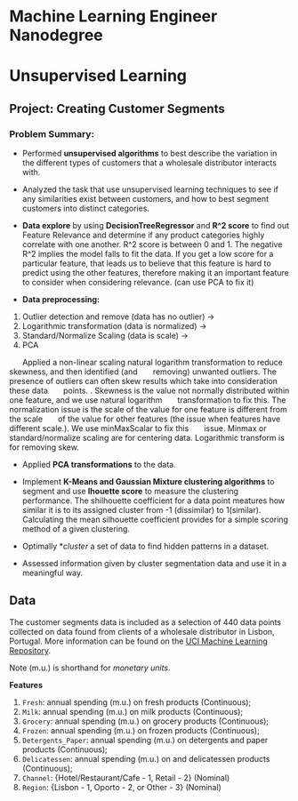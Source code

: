 # Machine Learning Engineer Nanodegree
# Unsupervised Learning
## Project: Creating Customer Segments

### Problem Summary:
- Performed **unsupervised algorithms** to best describe the variation in the different types of customers that a wholesale distributor interacts with.

- Analyzed the task that use unsupervised learning techniques to see if any similarities exist between customers, and how to best segment customers into distinct categories.

- **Data explore** by using **DecisionTreeRegressor** and **R^2 score** to find out Feature Relevance and determine if any product categories highly correlate with one another. R^2 score is between 0 and 1. The negative R^2 implies the model falls to fit the data. If you get a low score for a particular feature, that leads us to believe that this feature is hard to predict using the other features, therefore making it an important feature to consider when considering relevance. (can use PCA to fix it)

- **Data preprocessing:**<br/> 
1. Outlier detection and remove (data has no outlier) -> <br/>
2. Logarithmic transformation (data is normalized) -> <br/>
3. Standard/Normalize Scaling (data is scale) -> <br/>
4. PCA <br/>

&nbsp; &nbsp; &nbsp; Applied a non-linear scaling natural logarithm transformation to reduce skewness, and then identified (and &nbsp; &nbsp; &nbsp; removing) unwanted outliers. The presence of outliers can often skew results which take into consideration these data &nbsp; &nbsp; &nbsp; points. . Skewness is the value not normally distributed within one feature, and we use natural logarithm &nbsp; &nbsp; &nbsp; transformation to fix this. The normalization issue is the scale of the value for one feature is different from the scale &nbsp; &nbsp; &nbsp; of the value for other features (the issue when features have different scale.).  We use minMaxScalar to fix this &nbsp; &nbsp; &nbsp; issue. Minmax or standard/normalize scaling are for centering data. Logarithmic transform is for removing skew. 

- Applied **PCA transformations** to the data.

- Implement **K-Means and Gaussian Mixture clustering algorithms** to segment and use **lhouette score** to measure the clustering performance. The shilhouette coefficient for a data point meatures how similar it is to its assigned cluster from -1 (dissimilar) to 1(similar). Calculating the mean silhouette coefficient provides for a simple scoring method of a given clustering.

- Optimally **cluster* a set of data to find hidden patterns in a dataset.

- Assessed information given by cluster segmentation data and use it in a meaningful way.

## Data

The customer segments data is included as a selection of 440 data points collected on data found from clients of a wholesale distributor in Lisbon, Portugal. More information can be found on the [UCI Machine Learning Repository](https://archive.ics.uci.edu/ml/datasets/Wholesale+customers).

Note (m.u.) is shorthand for *monetary units*.

**Features**
1) `Fresh`: annual spending (m.u.) on fresh products (Continuous); 
2) `Milk`: annual spending (m.u.) on milk products (Continuous); 
3) `Grocery`: annual spending (m.u.) on grocery products (Continuous); 
4) `Frozen`: annual spending (m.u.) on frozen products (Continuous);
5) `Detergents_Paper`: annual spending (m.u.) on detergents and paper products (Continuous);
6) `Delicatessen`: annual spending (m.u.) on and delicatessen products (Continuous); 
7) `Channel`: {Hotel/Restaurant/Cafe - 1, Retail - 2} (Nominal)
8) `Region`: {Lisbon - 1, Oporto - 2, or Other - 3} (Nominal) 
